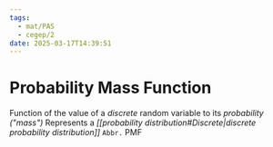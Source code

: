 ```yaml
---
tags:
  - mat/PAS
  - cegep/2
date: 2025-03-17T14:39:51
---
```


# Probability Mass Function

Function of the value of a *discrete* random variable to its *probability ("mass")*
Represents a *[[probability distribution#Discrete|discrete probability distribution]]*
`Abbr.` PMF